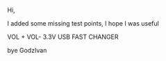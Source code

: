 Hi,

I added some missing test points, I hope I was useful

VOL + VOL- 3.3V USB FAST CHANGER

bye GodzIvan
